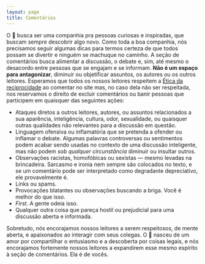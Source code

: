 ```yaml
---
layout: page
title: Comentários
---
```


O :bread: busca ser uma companhia pra pessoas curiosas e inspiradas, que buscam sempre descobrir algo novo. Como toda a boa companhia, nós precisamos seguir algumas dicas para termos certeza de que todos possam se divertir e ninguém se machuque no caminho. A seção de comentários busca alimentar a discussão, o debate e, sim, até mesmo o desacordo entre pessoas que se engajam e se informam. **Não é um espaço para antagonizar**, diminuir ou objetificar assuntos, os autores ou os outros leitores. Esperamos que todos os nossos leitores respeitem a [Ética da reciprocidade]() ao comentar no site mas, no caso dela não ser respeitada, nos reservamos o direito de excluir comentários ou banir pessoas que participem em quaisquer das seguintes ações:

- Ataques diretos a outros leitores, autores, ou assuntos relacionados a sua aparência, inteligência, cultura, odor, sexualidade, ou quaisquer outras qualidades não relevantes para a discussão em questão.
- Linguagem ofensiva ou inflamatória que se pretenda a ofender ou inflamar o debate. Algumas palavras controversas ou sentimentos podem acabar sendo usadas no contexto de uma discussão inteligente, mas não podem _sob qualquer circunstância_ diminuir ou insultar outros.
- Observações racistas, homofóbicas ou sexistas — mesmo levadas na brincadeira. Sarcasmo e ironia nem sempre são colocados no texto, e se um comentário pode ser interpretado como degradante depreciativo, ele provavelmente é.
- Links ou spams.
- Provocações blatantes ou observações buscando a briga. Você é melhor do que isso.
- _First_. A gente odeia isso.
- Qualquer outra coisa que pareça hostil ou prejudicial para uma discussão aberta e informada.

Sobretudo, nós encorajamos nossos leitores a serem respeitosos, de mente aberta, e apaixonados ao interagir com seus colegas. O :bread: nasceu de um amor por compartilhar o entusiasmo e a descoberta por coisas legais, e nós encorajamos fortemente nossos leitores a expandirem esse mesmo espírito à seção de comentários. Ela é de vocês.
